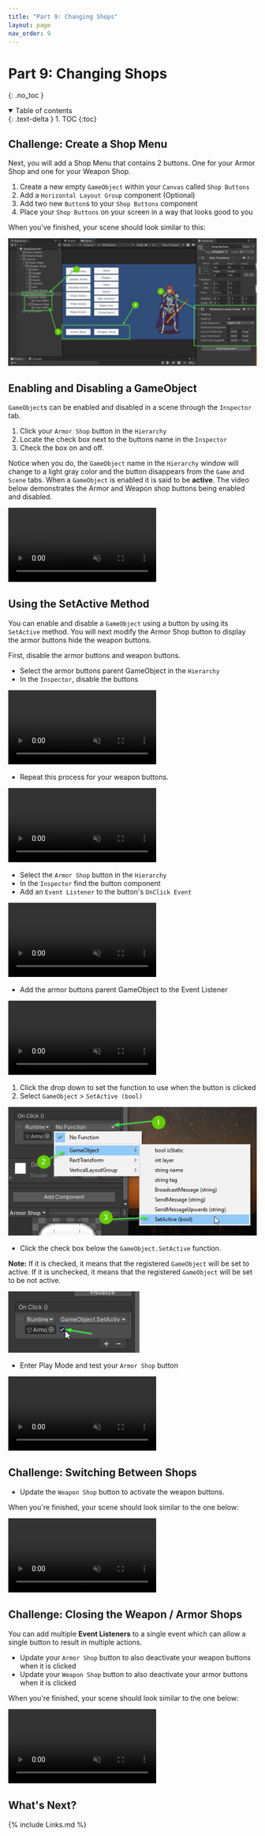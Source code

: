 ```yaml
---
title: "Part 9: Changing Shops"
layout: page
nav_order: 9
---
```


# Part 9: Changing Shops
{: .no_toc }


<details open markdown="block">
  <summary>
    Table of contents
  </summary>
  {: .text-delta }
1. TOC
{:toc}
</details>

## Challenge: Create a Shop Menu

Next, you will add a Shop Menu that contains 2 buttons. One for your Armor Shop
and one for your Weapon Shop.

1. Create a new empty `GameObject` within your `Canvas` called `Shop Buttons`
2. Add a `Horizontal Layout Group` component (Optional)
3. Add two new `Button`s to your `Shop Buttons` component
4. Place your `Shop Buttons` on your screen in a way that looks good to you

When you've finished, your scene should look similar to this:

![First Challenge Complete](../imgs/09/00-first-challenge-add-buttons.png)

## Enabling and Disabling a GameObject

`GameObject`s can be enabled and disabled in a scene through the `Inspector` tab.

1. Click your `Armor Shop` button in the `Hierarchy`
2. Locate the check box next to the buttons name in the `Inspector`
3. Check the box on and off.

Notice when you do, the `GameObject` name in the `Hierarchy` window will change
to a light gray color and the button disappears from the `Game` and `Scene`
tabs. When a `GameObject` is enabled it is said to be **active**. The video below
demonstrates the Armor and Weapon shop buttons being enabled and disabled.

<video autoplay loop muted style="max-width:700px">
  <source src="../imgs/09/01-disable-and-enable.webm" type="video/webm">
</video>

## Using the SetActive Method

You can enable and disable a `GameObject` using a button by using its
`SetActive` method. You will next modify the Armor Shop button to display
the armor buttons hide the weapon buttons.

First, disable the armor buttons and weapon buttons.

* Select the armor buttons parent GameObject in the `Hierarchy`
* In the `Inspector`, disable the buttons

<video autoplay loop muted style="max-width:700px">
  <source src="../imgs/09/02-disable-armor-shop.webm" type="video/webm">
</video>

* Repeat this process for your weapon buttons.

<video autoplay loop muted style="max-width:700px">
  <source src="../imgs/09/03-disable-weapon-shop.webm" type="video/webm">
</video>

* Select the `Armor Shop` button in the `Hierarchy`
* In the `Inspector` find the button component
* Add an `Event Listener` to the button's `OnClick Event`
  
<video autoplay loop muted style="max-width:700px">
  <source src="../imgs/09/04-add-event.webm" type="video/webm">
</video>

* Add the armor buttons parent GameObject to the Event Listener

<video autoplay loop muted style="max-width:700px">
  <source src="../imgs/09/05-add-armor-buttons.webm" type="video/webm">
</video>

1. Click the drop down to set the function to use when the button is clicked
2. Select `GameObject` > `SetActive (bool)`

![Select SetActive](../imgs/09/06-select-setactive.png)

* Click the check box below the `GameObject.SetActive` function. 
 
**Note:** If it is checked, it means that the registered `GameObject` will be set to active. If it is unchecked, it means that the registered `GameObject` will be set to be not active.

![Activate Armor](../imgs/09/07-active-armor.png)

* Enter Play Mode and test your `Armor Shop` button

<video autoplay loop muted style="max-width:700px">
  <source src="../imgs/09/08-test-armor-shop.webm" type="video/webm">
</video>


## Challenge: Switching Between Shops

* Update the `Weapon Shop` button to activate the weapon buttons.

When you're finished, your scene should look similar to the one below:

<video autoplay loop muted style="max-width:700px">
  <source src="../imgs/09/09-challenge-completed.webm" type="video/webm">
</video>

## Challenge: Closing the Weapon / Armor Shops

You can add multiple **Event Listeners** to a single event which can allow a
single button to result in multiple actions.

* Update your `Armor Shop` button to also deactivate your weapon buttons when it is clicked
* Update your `Weapon Shop` button to also deactivate your armor buttons when it is clicked

When you're finished, your scene should look similar to the one below:

<video autoplay loop muted style="max-width:700px">
  <source src="../imgs/09/10-challenge-completed.webm" type="video/webm">
</video>



## What's Next?



{% include Links.md %}